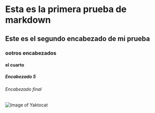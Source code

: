 # Esta es la primera prueba de markdown
## Este es el segundo encabezado de mi prueba
### ootros encabezados
#### el cuarto
##### Encabezado 5
###### Encabezado final
![Image of Yaktocat](https://octodex.github.com/images/yaktocat.png)
